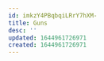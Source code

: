 ```yaml
---
id: imkzY4PBqbqiLRrY7hXM-
title: Guns
desc: ''
updated: 1644961726971
created: 1644961726971
---
```


